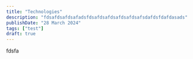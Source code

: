 ```yaml
---
title: "Technologies"
description: "fdsafdsafdsafadsfdsafdsafdsafdsafdsafsdafdsfdafdasads"
publishDate: "28 March 2024"
tags: ["test"]
draft: true
---
```


fdsfa